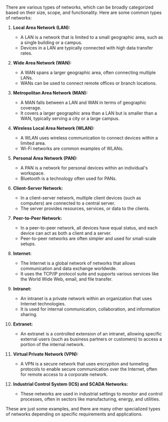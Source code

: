 There are various types of networks, which can be broadly categorized based on their size, scope, and functionality. Here are some common types of networks:

1. **Local Area Network (LAN):**
   - A LAN is a network that is limited to a small geographic area, such as a single building or a campus.
   - Devices in a LAN are typically connected with high data transfer rates.

2. **Wide Area Network (WAN):**
   - A WAN spans a larger geographic area, often connecting multiple LANs.
   - WANs can be used to connect remote offices or branch locations.

3. **Metropolitan Area Network (MAN):**
   - A MAN falls between a LAN and WAN in terms of geographic coverage.
   - It covers a larger geographic area than a LAN but is smaller than a WAN, typically serving a city or a large campus.

4. **Wireless Local Area Network (WLAN):**
   - A WLAN uses wireless communication to connect devices within a limited area.
   - Wi-Fi networks are common examples of WLANs.

5. **Personal Area Network (PAN):**
   - A PAN is a network for personal devices within an individual's workspace.
   - Bluetooth is a technology often used for PANs.

6. **Client-Server Network:**
   - In a client-server network, multiple client devices (such as computers) are connected to a central server.
   - The server provides resources, services, or data to the clients.

7. **Peer-to-Peer Network:**
   - In a peer-to-peer network, all devices have equal status, and each device can act as both a client and a server.
   - Peer-to-peer networks are often simpler and used for small-scale setups.

8. **Internet:**
   - The Internet is a global network of networks that allows communication and data exchange worldwide.
   - It uses the TCP/IP protocol suite and supports various services like the World Wide Web, email, and file transfer.

9. **Intranet:**
   - An intranet is a private network within an organization that uses Internet technologies.
   - It is used for internal communication, collaboration, and information sharing.

10. **Extranet:**
    - An extranet is a controlled extension of an intranet, allowing specific external users (such as business partners or customers) to access a portion of the internal network.

11. **Virtual Private Network (VPN):**
    - A VPN is a secure network that uses encryption and tunneling protocols to enable secure communication over the Internet, often for remote access to a corporate network.

12. **Industrial Control System (ICS) and SCADA Networks:**
    - These networks are used in industrial settings to monitor and control processes, often in sectors like manufacturing, energy, and utilities.

These are just some examples, and there are many other specialized types of networks depending on specific requirements and applications.
